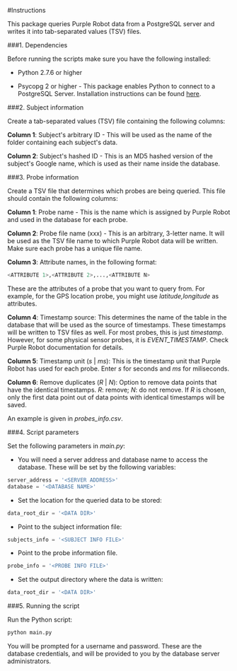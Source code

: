 #Instructions

This package queries Purple Robot data from a PostgreSQL server and writes it into tab-separated values (TSV) files.

###1. Dependencies

Before running the scripts make sure you have the following installed:

* Python 2.7.6 or higher

* Psycopg 2 or higher - This package enables Python to connect to a PostgreSQL Server. Installation instructions can be found [here](http://initd.org/psycopg/docs/install.html#installation).

###2. Subject information

Create a tab-separated values (TSV) file containing the following columns:

**Column 1**: Subject's arbitrary ID - This will be used as the name of the folder containing each subject's data.

**Column 2**: Subject's hashed ID - This is an MD5 hashed version of the subject's Google name, which is used as their name inside the database.

<!-- Columns 3-5: Date (yyyy-mm-dd) - the start date 
Columns 6-7: Time (HH:mm) - the start time (the hour is in 24-hour format).
Columns 8-10: Date (yyyy-mm-dd) - the end date 
Columns 11-12: Time (HH:mm) - the end time (the hour is in 24-hour format).
 -->

###3. Probe information

Create a TSV file that determines which probes are being queried. This file should contain the following columns:

**Column 1**: Probe name - This is the name which is assigned by Purple Robot and used in the database for each probe.

**Column 2**: Probe file name (xxx) - This is an arbitrary, 3-letter name. It will be used as the TSV file name to which Purple Robot data will be written. Make sure each probe has a unique file name.

**Column 3**: Attribute names, in the following format:
```python
<ATTRIBUTE 1>,<ATTRIBUTE 2>,...,<ATTRIBUTE N>
```
 These are the attributes of a probe that you want to query from. For example, for the GPS location probe, you might use *latitude,longitude* as attributes.

**Column 4**: Timestamp source: This determines the name of the table in the database that will be used as the source of timestamps. These timestamps will be written to TSV files as well. For most probes, this is just *timestamp*. However, for some physical sensor probes, it is *EVENT_TIMESTAMP*. Check Purple Robot documentation for details.

**Column 5**: Timestamp unit (*s* | *ms*): This is the timestamp unit that Purple Robot has used for each probe. Enter *s* for seconds and *ms* for miliseconds.

**Column 6**: Remove duplicates (*R* | *N*): Option to remove data points that have the identical timestamps. *R*: remove; *N*: do not remove. If *R* is chosen, only the first data point out of data points with identical timestamps will be saved.

An example is given in *probes_info.csv*.

###4. Script parameters

Set the following parameters in *main.py*: 

* You will need a server address and database name to access the database. These will be set by the following variables:
```python
server_address = '<SERVER ADDRESS>'
database = '<DATABASE NAME>'
```

* Set the location for the queried data to be stored:

```python
data_root_dir = '<DATA DIR>'
```

* Point to the subject information file:

```python
subjects_info = '<SUBJECT INFO FILE>'
```

* Point to the probe information file.

```python
probe_info = '<PROBE INFO FILE>'
```

* Set the output directory where the data is written:

```python
data_root_dir = '<DATA DIR>'
```

###5. Running the script

Run the Python script:
```python
python main.py
```

You will be prompted for a username and password. These are the database credentials, and will be provided to you by the database server administrators.
